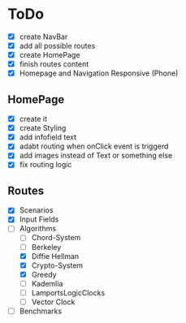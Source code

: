 # ToDo
- [X] create NavBar
- [X] add all possible routes
- [X] create HomePage
- [X] finish routes content
- [X] Homepage and Navigation Responsive (Phone)

## HomePage
- [X] create it
- [X] create Styling
- [X] add infofield text
- [X] adabt routing when onClick event is triggerd
- [X] add images instead of Text or something else
- [X] fix routing logic

## Routes
- [X] Scenarios
- [X] Input Fields
- [ ] Algorithms
  - [ ] Chord-System
  - [ ] Berkeley
  - [X] Diffie Hellman
  - [X] Crypto-System
  - [X] Greedy
  - [ ] Kademlia
  - [ ] LamportsLogicClocks
  - [ ] Vector Clock
- [ ] Benchmarks
